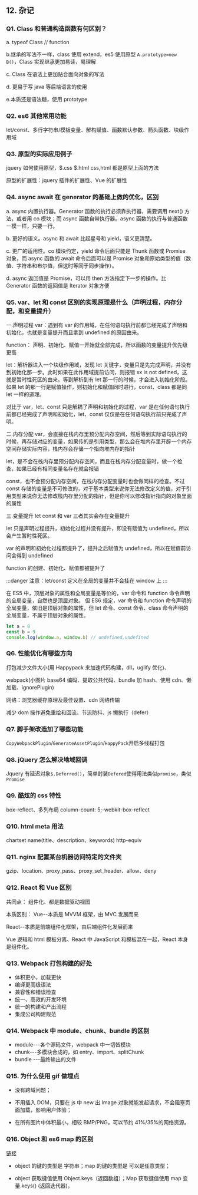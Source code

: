 ## 12. 杂记

### Q1. Class 和普通构造函数有何区别？

a. typeof Class // function

b.继承的写法不一样，class 使用 extend，es5 使用原型 `A.prototype=new B()`，Class 实现继承更加易读，易理解

c. Class 在语法上更加贴合面向对象的写法

d. 更易于写 java 等后端语言的使用

e.本质还是语法糖，使用 prototype

### Q2. es6 其他常用功能

let/const、多行字符串/模板变量、解构赋值、函数默认参数、箭头函数、块级作用域

### Q3. 原型的实际应用例子

jquery 如何使用原型，$.css $.html css,html 都是原型上面的方法

原型的扩展性：jquery 插件的扩展性、Vue 的扩展性

### Q4. async await 在 generator 的基础上做的优化，区别

a. async 内置执行器。Generator 函数的执行必须靠执行器，需要调用 next() 方法，或者用 co 模块；而 async 函数自带执行器。async 函数的执行与普通函数一模一样，只要一行。

b. 更好的语义。async 和 await 比起星号和 yield，语义更清楚。

c. 更广的适用性。co 模块约定，yield 命令后面只能是 Thunk 函数或 Promise 对象，而 async 函数的 await 命令后面可以是 Promise 对象和原始类型的值（数值、字符串和布尔值，但这时等同于同步操作）。

d. async 返回值是 Promise，可以用 then 方法指定下一步的操作。比 Generator 函数的返回值是 Iterator 对象方便

### Q5. var、let 和 const 区别的实现原理是什么（声明过程，内存分配，和变量提升）

一.声明过程
var：遇到有 var 的作用域，在任何语句执行前都已经完成了声明和初始化，也就是变量提升而且拿到 undefined 的原因由来。

function： 声明、初始化、赋值一开始就全部完成，所以函数的变量提升优先级更高

let：解析器进入一个块级作用域，发现 let 关键字，变量只是先完成声明，并没有到初始化那一步。此时如果在此作用域提前访问，则报错 xx is not defined，这就是暂时性死区的由来。等到解析到有 let 那一行的时候，才会进入初始化阶段。如果 let 的那一行是赋值操作，则初始化和赋值同时进行，const、class 都是同 let 一样的道理。

对比于 var，let、const 只是解耦了声明和初始化的过程，var 是在任何语句执行前都已经完成了声明和初始化，let、const 仅仅是在任何语句执行前只完成了声明。

二.内存分配 var，会直接在栈内存里预分配内存空间，然后等到实际语句执行的时候，再存储对应的变量，如果传的是引用类型，那么会在堆内存里开辟一个内存空间存储实际内容，栈内存会存储一个指向堆内存的指针

let，是不会在栈内存里预分配内存空间，而且在栈内存分配变量时，做一个检查，如果已经有相同变量名存在就会报错

const，也不会预分配内存空间，在栈内存分配变量时也会做同样的检查。不过 const 存储的变量是不可修改的，对于基本类型来说你无法修改定义的值，对于引用类型来说你无法修改栈内存里分配的指针，但是你可以修改指针指向的对象里面的属性

三.变量提升 let const 和 var 三者其实会存在变量提升

let 只是声明过程提升，初始化过程并没有提升，即没有赋值为 undefined，所以会产生暂时性死区。

var 的声明和初始化过程都提升了，提升之后赋值为 undefined，所以在赋值前访问会得到 undefined

function 的创建、初始化、赋值都被提升了

:::danger
注意：let/const 定义在全局的变量并不会挂在 window 上
:::

在 ES5 中，顶层对象的属性和全局变量是等价的，var 命令和 function 命令声明的全局变量，自然也是顶层对象。
但 ES6 规定，var 命令和 function 命令声明的全局变量，依旧是顶层对象的属性，但 let 命令、const 命令、class 命令声明的全局变量，不属于顶层对象的属性。

```js
let a = 8
const b = 9
console.log(window.a, window.b) // undefined,undefined
```

### Q6. 性能优化有哪些方向

打包减少文件大小(用 Happypack 来加速代码构建，dll，uglify 优化)、

webpack(小图片 base64 编码、提取公共代码、bundle 加 hash、使用 cdn、懒加载、ignorePlugin)

网络：浏览器缓存原理及最佳设置、cdn 网络传输

减少 dom 操作避免重绘和回流、节流防抖、js 懒执行（defer）

### Q7. 脚手架改造加了哪些功能

`CopyWebpackPlugin`/`GenerateAssetPlugin`/`HappyPack`开启多线程打包

### Q8. jQuery 怎么解决地域回调

Jquery 有延迟对象`$.Deferred()`，简单封装`Defered`使得用法类似`promise`，类似`Promise`

### Q9. 酷炫的 css 特性

box-reflect、多列布局 column-count: 5;-webkit-box-reflect

### Q10. html meta 用法

chartset name(title、description、keywords) http-equiv

### Q11. nginx 配置某台机器访问特定的文件夹

gzip、location、proxy_pass、proxy_set_header、allow、deny

### Q12. React 和 Vue 区别

共同点：
组件化、都是数据驱动视图

本质区别：
Vue--本质是 MVVM 框架，由 MVC 发展而来

React--本质是前端组件化框架，由后端组件化发展而来

Vue 逻辑和 html 模板分离、React 中 JavaScript 和模板混在一起，React 本身是组件化。

### Q13. Webpack 打包构建的好处

- 体积更小，加载更快
- 编译更高级语法
- 兼容性和错误检查
- 统一、高效的开发环境
- 统一的构建和产出流程
- 集成公司构建规范

### Q14. Webpack 中 module、chunk、bundle 的区别

- module---各个源码文件，webpack 中一切皆模块
- chunk---多模块合成的，如 entry、import、splitChunk
- bundle ---最终输出的文件

### Q15. 为什么使用 gif 做埋点

- 没有跨域问题；

- 不用插入 DOM，只要在 js 中 new 出 Image 对象就能发起请求，不会阻塞页面加载，影响用户体验；

- 在所有图片中体积最小，相较 BMP/PNG，可以节约 41%/35%的网络资源。

### Q16. Object 和 es6 map 的区别

[链接](https://www.cnblogs.com/mengfangui/p/9934849.html)

- object 的键的类型是 字符串；map 的键的类型是 可以是任意类型；

- object 获取键值使用 Object.keys（返回数组）；Map 获取键值使用 map 变量.keys() (返回迭代器)。

```

```
